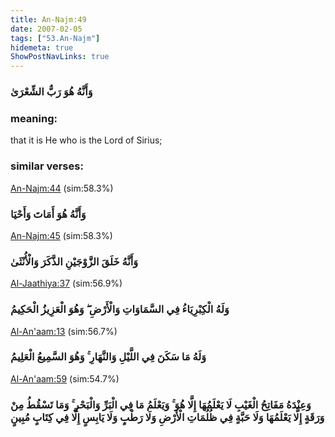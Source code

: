 ```yaml
---
title: An-Najm:49
date: 2007-02-05
tags: ["53.An-Najm"]
hidemeta: true 
ShowPostNavLinks: true 
---
```

### وَأَنَّهُ هُوَ رَبُّ الشِّعْرَىٰ
### meaning: 
that it is He who is the Lord of Sirius;
### similar verses: 

[An-Najm:44](/53/44) (sim:58.3%)

### وَأَنَّهُ هُوَ أَمَاتَ وَأَحْيَا

[An-Najm:45](/53/45) (sim:58.3%)

### وَأَنَّهُ خَلَقَ الزَّوْجَيْنِ الذَّكَرَ وَالْأُنْثَىٰ

[Al-Jaathiya:37](/45/37) (sim:56.9%)

### وَلَهُ الْكِبْرِيَاءُ فِي السَّمَاوَاتِ وَالْأَرْضِ ۖ وَهُوَ الْعَزِيزُ الْحَكِيمُ

[Al-An'aam:13](/6/13) (sim:56.7%)

### وَلَهُ مَا سَكَنَ فِي اللَّيْلِ وَالنَّهَارِ ۚ وَهُوَ السَّمِيعُ الْعَلِيمُ

[Al-An'aam:59](/6/59) (sim:54.7%)

### وَعِنْدَهُ مَفَاتِحُ الْغَيْبِ لَا يَعْلَمُهَا إِلَّا هُوَ ۚ وَيَعْلَمُ مَا فِي الْبَرِّ وَالْبَحْرِ ۚ وَمَا تَسْقُطُ مِنْ وَرَقَةٍ إِلَّا يَعْلَمُهَا وَلَا حَبَّةٍ فِي ظُلُمَاتِ الْأَرْضِ وَلَا رَطْبٍ وَلَا يَابِسٍ إِلَّا فِي كِتَابٍ مُبِينٍ
